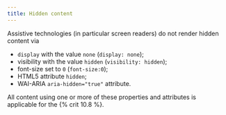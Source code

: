```yaml
---
title: Hidden content
---
```


Assistive technologies (in particular screen readers) do not render hidden content via

- `display` with the value `none` (`display: none`);
- visibility with the value `hidden` (`visibility: hidden`);
- font-size set to `0` (`font-size:0`);
- HTML5 attribute `hidden`;
- WAI-ARIA `aria-hidden="true"` attribute.

All content using one or more of these properties and attributes is applicable for the {% crit 10.8 %}.
